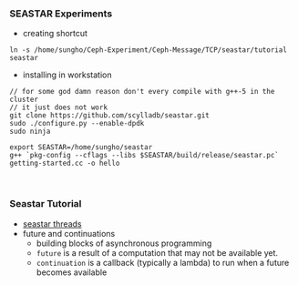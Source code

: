 ### SEASTAR Experiments
- creating shortcut
```
ln -s /home/sungho/Ceph-Experiment/Ceph-Message/TCP/seastar/tutorial seastar
```

- installing in workstation
```
// for some god damn reason don't every compile with g++-5 in the cluster
// it just does not work
git clone https://github.com/scylladb/seastar.git
sudo ./configure.py --enable-dpdk
sudo ninja

export SEASTAR=/home/sungho/seastar
g++ `pkg-config --cflags --libs $SEASTAR/build/release/seastar.pc` getting-started.cc -o hello
```

<br>

### Seastar Tutorial
- [seastar threads](tutorialthreads.c)
- future and continuations
  - building blocks of asynchronous programming
  - `future` is a result of a computation that may not be available yet.
  - `continuation` is a callback (typically a lambda) to run when a future becomes available
